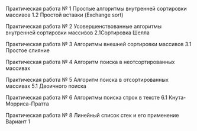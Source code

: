 Практическая работа № 1
Простые алгоритмы внутренней сортировки массивов
1.2 Простой вставки (Exchange sort)

Практическая работа № 2
Усовершенствованные алгоритмы внутренней сортировки массивов
2.1Сортировка Шелла

Практическая работа № 3
Алгоритмы внешней сортировки массивов
3.1 Простое слияние

Практическая работа № 4
Алгоритм поиска в неотсортированных массивах


Практическая работа № 5
Алгоритм поиска в отсортированных массивах
5.1 Двоичного поиска

Практическая работа № 6
Алгоритмы поиска строк в тексте
6.1 Кнута-Морриса-Пратта

Практическая работа № 8
Линейный список стек и его применение
Вариант 1
